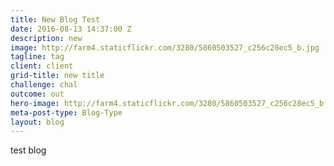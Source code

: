 ```yaml
---
title: New Blog Test
date: 2016-08-13 14:37:00 Z
description: new
image: http://farm4.staticflickr.com/3280/5860503527_c256c28ec5_b.jpg
tagline: tag
client: client
grid-title: new title
challenge: chal
outcome: out
hero-image: http://farm4.staticflickr.com/3280/5860503527_c256c28ec5_b.jpg
meta-post-type: Blog-Type
layout: blog
---
```


test blog